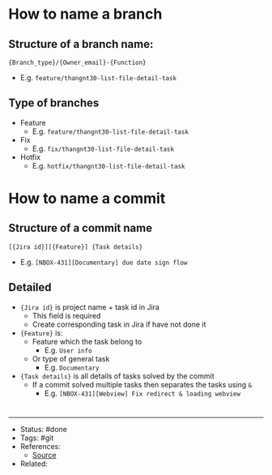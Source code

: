 # How to name a branch

## Structure of a branch name:
```
{Branch_type}/{Owner_email}-{Function}
```

 - E.g. `feature/thangnt30-list-file-detail-task`

## Type of branches
- Feature
	- E.g. `feature/thangnt30-list-file-detail-task`
- Fix
	- E.g. `fix/thangnt30-list-file-detail-task`
- Hotfix
	- E.g. `hotfix/thangnt30-list-file-detail-task`

# How to name a commit

## Structure of a commit name
```
[{Jira id}][{Feature}] {Task details}
```

 - E.g. `[NBOX-431][Documentary] due date sign flow`

## Detailed
- `{Jira id}` is project name + task id in Jira
	- This field is required
	- Create corresponding task in Jira if have not done it
- `{Feature}` is:
	- Feature which the task belong to
		- E.g. `User info`
	- Or type of general task
		- E.g. `Documentary`
- `{Task details}` is all details of tasks solved by the commit
	- If a commit solved multiple tasks then separates the tasks using `&`
		- E.g. `[NBOX-431][Webview] Fix redirect & loading webview`

#
---
- Status: #done
- Tags: #git
- References:
	- [Source](http://wiki.nbox.viettel.vn/en/nbox-kt)
- Related:
